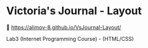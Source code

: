 # Victoria's Journal - Layout 
🔗 https://alimov-8.github.io/VsJournal-Layout/

Lab3 (Internet Programming Course) - (HTML/CSS)

